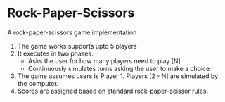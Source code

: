 # Rock-Paper-Scissors
A rock-paper-scissors game implementation

1. The game works supports upto 5 players
2. It executes in two phases:
   - Asks the user for how many players need to play [N]
   - Continuously simulates turns asking the user to make a choice
3. The game assumes users is Player 1. Players [2 - N] are simulated by the computer.
4. Scores are assigned based on standard rock-paper-scissor rules.
